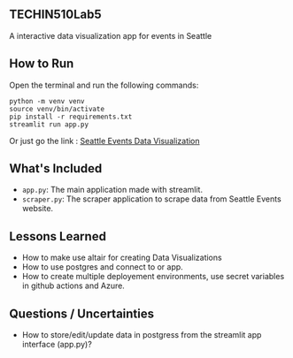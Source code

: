 ## TECHIN510Lab5
A interactive data visualization app for events in Seattle  

## How to Run
Open the terminal and run the following commands:

```
python -m venv venv
source venv/bin/activate
pip install -r requirements.txt
streamlit run app.py
```
Or just go the link : [Seattle Events Data Visualization](https://aayushlab5.azurewebsites.net/)

## What's Included

- `app.py`: The main application made with streamlit.
- `scraper.py`: The scraper application to scrape data from Seattle Events website.

## Lessons Learned

- How to make use altair for creating Data Visualizations
- How to use postgres and connect to or app.
- How to create multiple deployement environments, use secret variables in github actions and Azure.

## Questions / Uncertainties

- How to store/edit/update data in postgress from the streamlit app interface (app.py)?